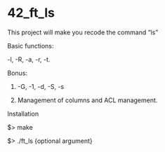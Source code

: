 # 42_ft_ls
This project will make you recode the command “ls”

Basic functions:

-l, -R, -a, -r, -t.

Bonus:

1) -G, -1, -d, -S, -s

2) Management of columns and ACL management.

Installation

$> make

$> ./ft_ls {optional argument}
